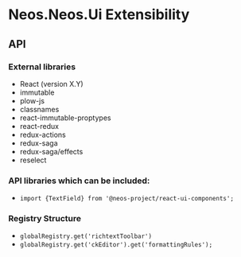 # Neos.Neos.Ui Extensibility

## API

### External libraries

- React (version X.Y)
- immutable
- plow-js
- classnames
- react-immutable-proptypes
- react-redux
- redux-actions
- redux-saga
- redux-saga/effects
- reselect


### API libraries which can be included:

-  `import {TextField} from '@neos-project/react-ui-components';`

### Registry Structure

- `globalRegistry.get('richtextToolbar')`
- `globalRegistry.get('ckEditor').get('formattingRules');`
